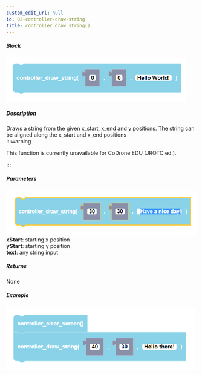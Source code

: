 ```yaml
---
custom_edit_url: null
id: 02-controller-draw-string
title: controller_draw_string()
---
```


##### Block

![controller draw string block image](controller_draw_string.PNG)<br />

##### Description

Draws a string from the given x_start, x_end and y positions. The string can be aligned along the x_start and x_end positions    
:::warning

This function is currently unavailable for CoDrone EDU (JROTC ed.).

:::

##### Parameters
![controller draw string block image](controller_draw_string_params.PNG) <br />
**xStart**: starting x position <br />
**yStart**: starting y position <br />
**text**: any string input

##### Returns

None

##### Example

![controller draw string example](controller_draw_string_example.PNG)
